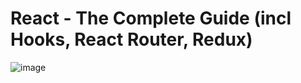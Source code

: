 # React - The Complete Guide (incl Hooks, React Router, Redux)

![image](https://user-images.githubusercontent.com/95168051/186909550-68fa6ad7-1d9c-4bc5-bbf1-0d9077457f5e.png)

